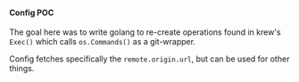 #### Config POC

The goal here was to write golang to re-create operations found in krew's `Exec()` which calls `os.Commands()` as a git-wrapper.

Config fetches specifically the `remote.origin.url`, but can be used for other things.
